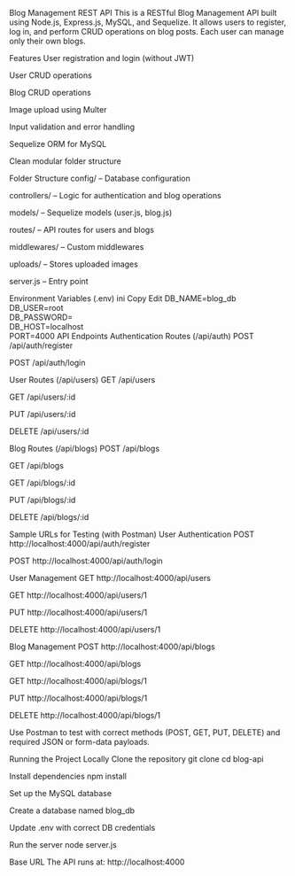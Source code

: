 Blog Management REST API
This is a RESTful Blog Management API built using Node.js, Express.js, MySQL, and Sequelize. It allows users to register, log in, and perform CRUD operations on blog posts. Each user can manage only their own blogs.

Features
User registration and login (without JWT)

User CRUD operations

Blog CRUD operations

Image upload using Multer

Input validation and error handling

Sequelize ORM for MySQL

Clean modular folder structure

Folder Structure
config/ – Database configuration

controllers/ – Logic for authentication and blog operations

models/ – Sequelize models (user.js, blog.js)

routes/ – API routes for users and blogs

middlewares/ – Custom middlewares

uploads/ – Stores uploaded images

server.js – Entry point

Environment Variables (.env)
ini
Copy
Edit
DB_NAME=blog_db  
DB_USER=root  
DB_PASSWORD=  
DB_HOST=localhost  
PORT=4000
API Endpoints
Authentication Routes (/api/auth)
POST /api/auth/register

POST /api/auth/login

User Routes (/api/users)
GET /api/users

GET /api/users/:id

PUT /api/users/:id

DELETE /api/users/:id

Blog Routes (/api/blogs)
POST /api/blogs

GET /api/blogs

GET /api/blogs/:id

PUT /api/blogs/:id

DELETE /api/blogs/:id

Sample URLs for Testing (with Postman)
User Authentication
POST http://localhost:4000/api/auth/register

POST http://localhost:4000/api/auth/login

User Management
GET http://localhost:4000/api/users

GET http://localhost:4000/api/users/1

PUT http://localhost:4000/api/users/1

DELETE http://localhost:4000/api/users/1

Blog Management
POST http://localhost:4000/api/blogs

GET http://localhost:4000/api/blogs

GET http://localhost:4000/api/blogs/1

PUT http://localhost:4000/api/blogs/1

DELETE http://localhost:4000/api/blogs/1

Use Postman to test with correct methods (POST, GET, PUT, DELETE) and required JSON or form-data payloads.

Running the Project Locally
Clone the repository
git clone <your-repo-url>
cd blog-api

Install dependencies
npm install

Set up the MySQL database

Create a database named blog_db

Update .env with correct DB credentials

Run the server
node server.js

Base URL
The API runs at:
http://localhost:4000

